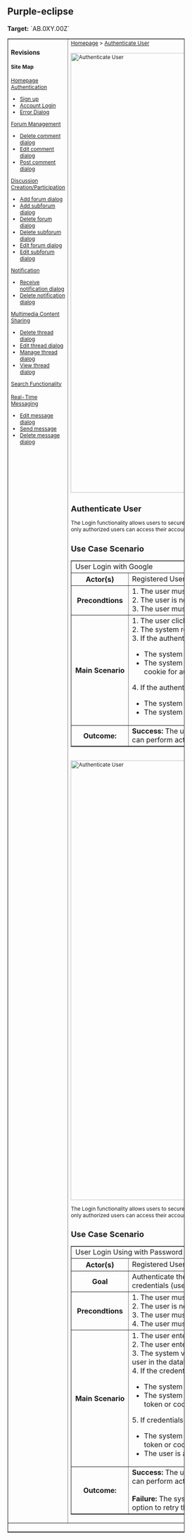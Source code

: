 
<h2>Purple-eclipse</h2>
<p><strong>Target:</strong> `AB.0XY.00Z`</p>

<table border="1" cellpadding="0" cellspacing="0" style="width: 80%; font-size: 12px;">
    <tr style="width: 70%;">
        <td valign="top">
            <h3>Revisions</h3>
            <h4 style="list-style-type: none; padding-left: 0;">Site Map</h4>
            <a href="">Homepage</a>
            <br>
            <a href="">Authentication</a>
            <ul>
                <li><a href="docs/authenticate-user/account-signup.md">Sign up</a></li>
                <li><a href="docs/authenticate-user/account-login.md">Account Login</a></li>
                <li><a href="docs/authenticate-user/error-dialog.md">Error Dialog</a></li>
            </ul>
            <a href="">Forum Management</a>
            <ul>
                <li><a href="docs/manage-comment/delete-comment.md">Delete comment dialog</a></li>
                <li><a href="docs/manage-comment/edit-comment.md">Edit comment dialog</a></li>
                <li><a href="docs/manage-comment/post-comment.md">Post comment dialog</a></li>
            </ul>
            <a href="">Discussion Creation/Participation</a>
            <ul>
                <li><a href="docs/manage-forum/add-forum.md">Add forum dialog</a></li>
                <li><a href="docs/manage-forum/add-subforum.md">Add subforum dialog</a></li>
                <li><a href="docs/manage-forum/delete-forum.md">Delete forum dialog</a></li>
                <li><a href="docs/manage-forum/delete-subforum.md">Delete subforum dialog</a></li>
                <li><a href="docs/manage-forum/edit-forum.md">Edit forum dialog</a></li>
                <li><a href="docs/manage-forum/edit-subforum.md">Edit subforum dialog</a></li>
            </ul>
            <a href="">Notification</a>
            <ul>
                <li><a href="docs/manage-notification/receive-notification.md">Receive notification dialog</a></li>
                <li><a href="docs/manage-notification/delete-notification.md">Delete notification dialog</a></li>
            </ul>
            <a href="">Multimedia Content Sharing</a>
            <ul>
                <li><a href="docs/manage-thread/delete-thread.md">Delete thread dialog</a></li>
                <li><a href="docs/manage-thread/edit-thread.md">Edit thread dialog</a></li>
                <li><a href="docs/manage-thread/manage-thread.md">Manage thread dialog</a></li>
                <li><a href="docs/manage-thread/view-thread.md">View thread dialog</a></li>
            </ul>
            <a href="">Search Functionality</a>
            <br><br>
            <a href="">Real-Time Messaging</a>
            <ul>
                <li><a href="docs/manage-message/edit-message.md">Edit message dialog</a></li>
                <li><a href="docs/manage-message/send-message.md">Send message</a></li>
                <li><a href="docs/manage-message/delete-message.md">Delete message dialog</a></li>
            </ul>
        </td>
        <td valign="top" style="width: 30%;">
            <a href="https://github.com/Davidty143/purple-eclipse/blob/main/docs/homepage/homepage.md">Homepage</a> &gt;
            <a href="https://github.com/Davidty143/purple-eclipse/blob/main/docs/authenticate-user">Authenticate User</a>
            <br><br>
            <img src="https://github.com/Davidty143/purple-eclipse/blob/main/assets/google_login.png" alt="Authenticate User" width="1000">
            <h2>Authenticate User</h2>
           <p>The Login functionality allows users to securely authenticate into the system using their registered credentials (username or email address and password). This feature ensures only authorized users can access their accounts and perform actions within the platform.</p>
            <h2>Use Case Scenario</h2>
            <table border="1">
                <tr>
                    <td colspan="2" align="left">
                        User Login with Google
                    </td>
                </tr>
                <tr>
                    <th>Actor(s)</th>
                    <td>Registered User, System</td>
                </tr>
                <tr>
                    <th>Precondtions</th>
                    <td>
                            1. The user must have a registered account.
                            <br>
                            2. The user is not logged in.
                            <br>
                            3. The user must be on the login page.
                    </td>
                </tr>
                <tr>
                    <th>Main Scenario</th>
                    <td>
                        1.	The user clicks the “Login using google account button”.
                        <br>
                        2. The system redirects to google account authentication page.
                        <br>
                        3.	If the authentication is successful
                            <ul>
                                <li>The system grants the user access and redirects them to the homepage</li>
                                <li>The system creates a session for the user and stores a session token or <br> cookie for authentication.</li>
                            </ul>
                        4. If the authentication is unsuccessful
                            <ul>
                                <li>The system displays an error message</li>
                                <li>The system displays an error message</li>
                            </ul>
                    </td>
                </tr>
                <tr>
                    <th>Outcome: </th>
                    <td><strong>Success:</strong> The user can access protected content, such as their profile and <br> can perform actions on the platform</td>
                </tr>
            </table>
                <br>
            <img src="https://github.com/Davidty143/purple-eclipse/blob/main/assets/account_login.png" alt="Authenticate User" width="1000">
            <p>The Login functionality allows users to securely authenticate into the system using their registered credentials (username or email address and password). This feature ensures only authorized users can access their accounts and perform actions within the platform.</p>
            <h2>Use Case Scenario</h2>
              <table border="1">
                <tr>
                    <td colspan="2" align="left">
                      User Login Using with Password
                    </td>
                </tr>
                <tr>
                    <th>Actor(s)</th>
                    <td>Registered User, System</td>
                </tr>
                  <tr>
                      <th>Goal</th>
                      <td>Authenticate the user and allow them access to the system with valid <br> credentials (username / email and password).</td>
                  </tr>
                <tr>
                    <th>Precondtions</th>
                    <td>
                            1. The user must be registered.
                            <br>
                            2. The user is not logged in.
                            <br>
                            3. The user must be on the login page.
                            <br>
                            4.	The user must have their login credentials.
                    </td>
                </tr>
                <tr>
                    <th>Main Scenario</th>
                    <td>
                        1. The user enters their email/username and password.
                        <br>
                        2. The user enters their email/username and password.
                        <br>
                        3. The system verifies if the email and password match a registered <br>user in the database.
                        <br>
                        4. If the credentials are valid
                            <ul>
                                <li>The system grants the user access and redirects them to the homepage.</li>
                                <li>The system creates a session for the user and stores a session<br> token or cookie for authentication.</li>
                            </ul>
                        5. If credentials are invalid
                            <ul>
                                <li>The system creates a session for the user and stores a session<br> token or cookie for authentication.</li>
                                <li>The user is allowed to try again.</li>
                            </ul>
                    </td>
                </tr>
                <tr>
                    <th>Outcome: </th>
                    <td>
                        <strong>Success:</strong> The user can access protected content, such as their profile and <br> can perform actions on the platform.
                        <br>
                        <br>
                        <strong>Failure:</strong> The system displays an error message, and the user is given  the <br> option to retry the login.
                    </td>
                </tr>
            </table>
        </td>
    </tr>
    <tr>
        <td colspan="2" align="center">
            © Tenza
        </td>
    </tr>
</table>
